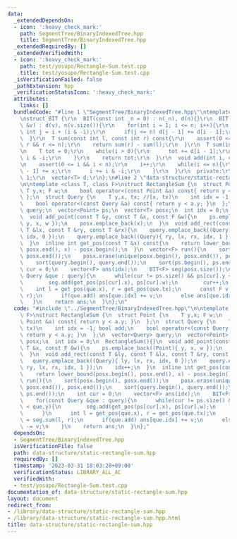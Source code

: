 ```yaml
---
data:
  _extendedDependsOn:
  - icon: ':heavy_check_mark:'
    path: SegmentTree/BinaryIndexedTree.hpp
    title: SegmentTree/BinaryIndexedTree.hpp
  _extendedRequiredBy: []
  _extendedVerifiedWith:
  - icon: ':heavy_check_mark:'
    path: test/yosupo/Rectangle-Sum.test.cpp
    title: test/yosupo/Rectangle-Sum.test.cpp
  _isVerificationFailed: false
  _pathExtension: hpp
  _verificationStatusIcon: ':heavy_check_mark:'
  attributes:
    links: []
  bundledCode: "#line 1 \"SegmentTree/BinaryIndexedTree.hpp\"\ntemplate <class T>\r\
    \nstruct BIT {\r\n  BIT(const int _n = 0) : n(_n), d(n){}\r\n  BIT(const vector<T>\
    \ &v) : d(v), n(v.size()){\r\n    for(int i = 1; i <= n; i++){\r\n      const\
    \ int j = i + (i & -i);\r\n      if(j <= n) d[j - 1] += d[i - 1];\r\n    }\r\n\
    \  }\r\n  T sum(const int l, const int r) const{\r\n    assert(0 <= l && l <=\
    \ r && r <= n);\r\n    return sum(r) - sum(l);\r\n  }\r\n  T sum(int i) const{\r\
    \n    T tot = 0;\r\n    while(i > 0){\r\n      tot += d[i - 1];\r\n      i -=\
    \ i & -i;\r\n    }\r\n    return tot;\r\n  }\r\n  void add(int i, const T &x){\r\
    \n    assert(0 <= i && i < n);\r\n    i++;\r\n    while(i <= n){\r\n      d[i\
    \ - 1] += x;\r\n      i += i & -i;\r\n    }\r\n  }\r\n  private:\r\n  int n =\
    \ 1;\r\n  vector<T> d;\r\n};\n#line 2 \"data-structure/static-rectangle-sum.hpp\"\
    \n\ntemplate <class T, class F>\nstruct RectangleSum {\n  struct Point {\n   \
    \ T y,x; F w;\n    bool operator<(const Point &a) const{ return y < a.y; }\n \
    \ };\n  struct Query {\n    T y,x, tx; //[x, tx)\n    int idx = -1; bool add;\n\
    \    bool operator<(const Query &a) const{ return y < a.y; }\n  };\n  vector<Query>\
    \ query;\n  vector<Point> ps;\n  vector<T> posx;\n  int idx = 0;\n  RectangleSum(){}\n\
    \  void add_point(const T &y, const T &x, const F &w){\n    ps.emplace_back((Point){\
    \ y, x, w });\n    posx.emplace_back(x);\n  }\n  void add_rect(const T &ly, const\
    \ T &lx, const T &ry, const T &rx){\n    query.emplace_back((Query){ ly, lx, rx,\
    \ idx, 0 });\n    query.emplace_back((Query){ ry, lx, rx, idx, 1 });\n    idx++;\n\
    \  }\n  inline int get_pos(const T &x) const{\n    return lower_bound(posx.begin(),\
    \ posx.end(), x) - posx.begin();\n  }\n  vector<F> run(){\n    sort(posx.begin(),\
    \ posx.end());\n    posx.erase(unique(posx.begin(), posx.end()), posx.end());\n\
    \    sort(query.begin(), query.end());\n    sort(ps.begin(), ps.end());\n    int\
    \ cur = 0;\n    vector<F> ans(idx);\n    BIT<F> seg(posx.size());\n    for(const\
    \ Query &que : query){\n      while(cur != ps.size() && ps[cur].y < que.y){\n\
    \        seg.add(get_pos(ps[cur].x), ps[cur].w);\n        cur++;\n      }\n  \
    \    int l = get_pos(que.x), r = get_pos(que.tx);\n      const F v = seg.sum(l,\
    \ r);\n      if(que.add) ans[que.idx] += v;\n      else ans[que.idx] -= v;\n \
    \   }\n    return ans;\n  }\n};\n"
  code: "#include \"../SegmentTree/BinaryIndexedTree.hpp\"\n\ntemplate <class T, class\
    \ F>\nstruct RectangleSum {\n  struct Point {\n    T y,x; F w;\n    bool operator<(const\
    \ Point &a) const{ return y < a.y; }\n  };\n  struct Query {\n    T y,x, tx; //[x,\
    \ tx)\n    int idx = -1; bool add;\n    bool operator<(const Query &a) const{\
    \ return y < a.y; }\n  };\n  vector<Query> query;\n  vector<Point> ps;\n  vector<T>\
    \ posx;\n  int idx = 0;\n  RectangleSum(){}\n  void add_point(const T &y, const\
    \ T &x, const F &w){\n    ps.emplace_back((Point){ y, x, w });\n    posx.emplace_back(x);\n\
    \  }\n  void add_rect(const T &ly, const T &lx, const T &ry, const T &rx){\n \
    \   query.emplace_back((Query){ ly, lx, rx, idx, 0 });\n    query.emplace_back((Query){\
    \ ry, lx, rx, idx, 1 });\n    idx++;\n  }\n  inline int get_pos(const T &x) const{\n\
    \    return lower_bound(posx.begin(), posx.end(), x) - posx.begin();\n  }\n  vector<F>\
    \ run(){\n    sort(posx.begin(), posx.end());\n    posx.erase(unique(posx.begin(),\
    \ posx.end()), posx.end());\n    sort(query.begin(), query.end());\n    sort(ps.begin(),\
    \ ps.end());\n    int cur = 0;\n    vector<F> ans(idx);\n    BIT<F> seg(posx.size());\n\
    \    for(const Query &que : query){\n      while(cur != ps.size() && ps[cur].y\
    \ < que.y){\n        seg.add(get_pos(ps[cur].x), ps[cur].w);\n        cur++;\n\
    \      }\n      int l = get_pos(que.x), r = get_pos(que.tx);\n      const F v\
    \ = seg.sum(l, r);\n      if(que.add) ans[que.idx] += v;\n      else ans[que.idx]\
    \ -= v;\n    }\n    return ans;\n  }\n};"
  dependsOn:
  - SegmentTree/BinaryIndexedTree.hpp
  isVerificationFile: false
  path: data-structure/static-rectangle-sum.hpp
  requiredBy: []
  timestamp: '2023-03-31 18:03:28+09:00'
  verificationStatus: LIBRARY_ALL_AC
  verifiedWith:
  - test/yosupo/Rectangle-Sum.test.cpp
documentation_of: data-structure/static-rectangle-sum.hpp
layout: document
redirect_from:
- /library/data-structure/static-rectangle-sum.hpp
- /library/data-structure/static-rectangle-sum.hpp.html
title: data-structure/static-rectangle-sum.hpp
---
```

